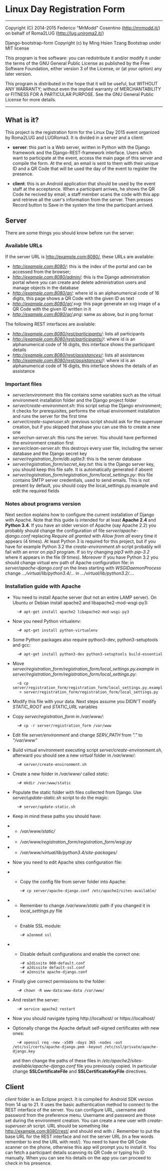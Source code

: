 # Linux Day Registration Form

---------------------------------------------------------------------

Copyright (C) 2014-2015 Federico "MrModd" Cosentino (http://mrmodd.it/)
on behalf of Roma2LUG (http://lug.uniroma2.it/)

Django-bootstrap-form Copyright (c) by Ming Hsien Tzang
Bootstrap under MIT license

This program is free software: you can redistribute it and/or modify
it under the terms of the GNU General Public License as published by
the Free Software Foundation, either version 3 of the License, or
(at your option) any later version.

This program is distributed in the hope that it will be useful,
but WITHOUT ANY WARRANTY; without even the implied warranty of
MERCHANTABILITY or FITNESS FOR A PARTICULAR PURPOSE.  See the
GNU General Public License for more details.

---------------------------------------------------------------------

## What is it?

This project is the registration form for the Linux Day 2015 event organized
by Roma2LUG and LUGRoma3. It is divided in a server and a client:

- **server**: this part is a Web server, written in Python with the Django
  framework and the Django-REST-framework interface. Users which want to
  participate at the event, access the main page of this server and compile
  the form. At the end, an email is sent to them with their unique ID and
  a QR Code that will be used the day of the event to register the presence.

- **client**: this is an Android application that should be used by the event
  staff at the acceptance. When a participant arrives, he shows the QR Code
  he recived by email; a staff member scans the code with this app and retrieve
  all the user's information from the server. Then presses Record button to
  Save in the system the time the participant arrived.

## Server

There are some things you should know before run the server:

### Available URLs

If the server URL is http://example.com:8080/, these URLs are available:

- *http://example.com:8080/*: this is the index of the portal and can be accessed
  from the browser;
- *http://example.com:8080/admin/*: this is the Django administration portal
  where you can create and delete administration users and manage objects
  in the database
- *http://example.com:8080/qr/<id>*: where id is an alphanumerical code
  of 16 digits, this page shows a QR Code with the given ID as text
- *http://example.com:8080/qr/<id>.svg*: this page generate an svg image of
  a QR Code with the given ID written in it
- *http://example.com:8080/qr/<id>.png*: same as above, but in png format

The following REST interfaces are available:

- *http://example.com:8080/rest/participants/*: lists all participants
- *http://example.com:8080/rest/participants/<id>/*: where id is an alphanumerical code
  of 16 digits, this interface shows the participant details
- *http://example.com:8080/rest/assistances/*: lists all assistances
- *http://example.com:8080/rest/assistances/<id>/*: where id is an alphanumerical code
  of 16 digits, this interface shows the details of an assistance

### Important files

- *server/environment*: this file contains some variables such as the virtual
  environment installation folder and the Django project folder
- *server/create-environment.sh*: this script setup the Django environment;
  it checks for prerequisites, performs the virtual environment installation
  and runs the server for the first time
- *server/create-superuser.sh*: previous script should ask for the superuser
  creation, but if you skipped that phase you can use this to create a new one
- *server/run-server.sh*: this runs the server. You should have performed the
  environment creation first
- *server/clean-server.sh*: this destroys every user file, including the server
  database and the Django secret key
- *server/registration_form/db.sqlite3*: this is the server database
- *server/registration_form/secret_key.txt*: this is the Django server key, you
  should keep this file safe. It is automatically generated if absent
- *server/registration_form/registration_form/local_settings.py*: this file contains
  SMTP server credentials, used to send emails. This is not present by default, you
  should copy the local_settings.py.example and edit the required fields

### Notes about programs version

Next section explains how to configure the current installation of Django with Apache.
Note that this guide is intended for at least **Apache 2.4** and **Python 3.4**.
If you have an older version of Apache (say Apache 2.2) you probably should change
the configuration of file *server/apache-django.conf* replacing *Require all granted*
with *Allow from all* every time it appears (4 times).
At least Python 3 is required for this project, but if you have for example Python 3.2
the *create-environment.sh* script probably will fail with an error on *pip3* program.
If so try changing *pip3* with *pip-3.2* where it appears in the file (9 times). Moreover
if you have Python 3.2 you should change virtual env path of Apache configuration file:
in *server/apache-django.conf* on the lines starting with *WSGIDaemonProcess* change
*.../virtual/lib/python3.4/...* in *.../virtual/lib/python3.2/...*.

### Installation guide with Apache

- You need to install Apache server (but not an entire LAMP server). On Ubuntu or Debian
  install apache2 and libapache2-mod-wsgi-py3:

		~# apt-get install apache2 libapache2-mod-wsgi-py3

- Now you need Python virtualenv:

		~# apt-get install python-virtualenv

- Some Python packages also require python3-dev, python3-setuptools and gcc:

		~# apt-get install python3-dev python3-setuptools build-essential

- Move *server/registration_form/registration_form/local_settings.py.example* in
  *server/registration_form/registration_form/local_settings.py*:

		~$ cp server/registration_form/registration_form/local_settings.py.example\
		 > server/registration_form/registration_form/local_settings.py

- Modify this file with your data. Next steps assume you DIDN'T modify *STATIC_ROOT* and
  *STATIC_URL* variables

- Copy *server/registration_form* in */var/www/*:

		~# cp -r server/registration_form /var/www

- Edit file *server/environment* and change *SERV_PATH* from *"."* to *"/var/www"*
- Build virtual environment executing script *server/create-environment.sh*, afterward you
  should see a new *virtual* folder in */var/www/*:

		~# server/create-environment.sh

- Create a new folder in */var/www/* called *static*:

		~# mkdir /var/www/static

- Populate the static folder with files collected from Django. Use
  *server/update-static.sh* script to do the magic:

		~# server/update-static.sh

- Keep in mind these paths you should have:
- - */var/www/static/*
- - */var/www/registration_form/registration_form/wsgi.py*
- - */var/www/virtual/lib/python3.4/site-packages/*

- Now you need to edit Apache sites configuration file:
- - Copy the config file from server folder into Apache:

		~# cp server/apache-django.conf /etc/apache2/sites-available/

- - Remember to change */var/www/static* path if you changed it in *local_settings.py* file
- - Enable SSL module:

		~# a2enmod ssl

- - Disable default configurations and enable the correct one:

		~# a2dissite 000-default.conf
		~# a2dissite default-ssl.conf
		~# a2ensite apache-django.conf

- Finally give correct permissions to the folder:

		~# chown -R www-data:www-data /var/www/

- And restart the server:

		~# service apache2 restart

- Now you should navigate typing http://localhost/ or https://localhost/

- Optionally change the Apache default self-signed certificates with new ones:

		~# openssl req -new -x509 -days 365 -nodes -out /etc/ssl/certs/apache-django.pem -keyout /etc/ssl/private/apache-django.key

  and then change the paths of these files in */etc/apache2/sites-available/apache-django.conf* file you previously
  copied. In particular change **SSLCertificateFile** and **SSLCertificateKeyFile** directives.

## Client

*client* folder is an Eclipse project. It is compiled for Android SDK version from 14
up to 21. It uses the basic authentication method to connect to the REST interface
of the server. You can configure URL, username and password from the preference menu.
Username and password are those set during the environment creation. You can create
a new user with *create-superuser.sh* script. URL should be something like
http://example.com:8080/rest/ and should end with /. Remember to put the base URL for
the REST interface and not the server URL (in a few words remember to end the URL with
rest/).
You need to have the QR Code scanner on the phone, otherwise this app will prompt you
to install it.
You can fetch a participant details scanning its QR Code or typing his ID manually.
When you can see his details on the app you can proceed to check in his presence.

